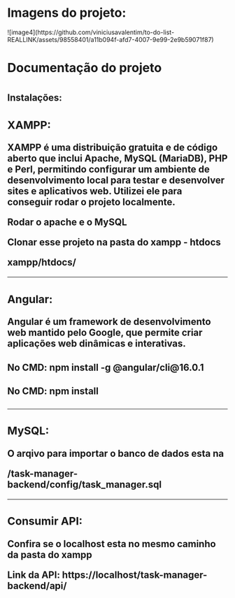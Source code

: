 <h1>Imagens do projeto: </h1>
<p>
  ![image4](https://github.com/viniciusavalentim/to-do-list-REALLINK/assets/98558401/a11b094f-afd7-4007-9e99-2e9b59071f87)
</p>

<h1>Documentação do projeto<h1>

<h2>Instalações:<h2>
  <div>
    <h3>XAMPP: </h3>
    <p>XAMPP é uma distribuição gratuita e de código aberto que inclui Apache, MySQL (MariaDB), PHP e Perl, permitindo configurar um ambiente de desenvolvimento local para testar e desenvolver sites e aplicativos web. Utilizei ele para conseguir rodar o projeto       
    localmente.  </p>
    <p>Rodar o apache e o MySQL</p>
    <p>Clonar esse projeto na pasta do xampp - htdocs</p>
    <p>xampp/htdocs/</p>
  <div>
      <hr>
  <div>
    <h3>Angular: </h3>
    <p>Angular é um framework de desenvolvimento web mantido pelo Google, que permite criar aplicações web dinâmicas e interativas.</p>
    <h4>No CMD: npm install -g @angular/cli@16.0.1</h4>
    <h4>No CMD: npm install</h4>
  <div>
      <hr>
  <div>
    <h3>MySQL: </h3>
    <p>O arqivo para importar o banco de dados esta na</p> 
     <p>/task-manager-backend/config/task_manager.sql</p>
  <div>
      <hr>
  <div>
    <h3>Consumir API: </h3>
    <p>Confira se o localhost esta no mesmo caminho da pasta do xampp</p> 
    <p>Link da API: https://localhost/task-manager-backend/api/</p>
  <div>
